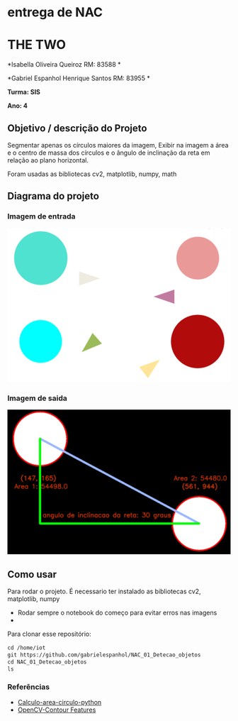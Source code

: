 # entrega de NAC

# THE TWO

*Isabella Oliveira Queiroz RM: 83588 *

*Gabriel Espanhol Henrique Santos RM: 83955  *

**Turma: SIS**

**Ano: 4**

## Objetivo / descrição do Projeto

Segmentar apenas os círculos maiores da imagem, Exibir na imagem a área e o centro de massa dos círculos e o ângulo de inclinação da reta em relação ao plano horizontal.

Foram usadas as bibliotecas cv2, matplotlib, numpy, math



## Diagrama do projeto

### Imagem de entrada

<img src="/circulo.png" width="550">

### Imagem de saida

<img src="/circulo_saida.png" width="550">


## Como usar 

Para rodar o projeto. É necessario ter instalado as bibliotecas cv2, matplotlib, numpy 

* Rodar sempre o notebook do começo para evitar erros nas imagens 
* 


Para clonar esse repositório:

    cd /home/iot
    git https://github.com/gabrielespanhol/NAC_01_Detecao_objetos
    cd NAC_01_Detecao_objetos
    ls



### Referências 

* [Calculo-area-circulo-python](https://www.delftstack.com/pt/howto/python/calculate-slope-python/)
* [OpenCV-Contour Features](https://docs.opencv.org/3.1.0/dd/d49/tutorial_py_contour_features.html)
